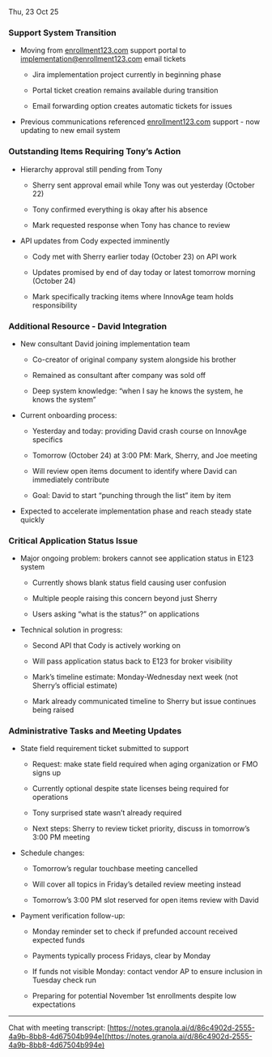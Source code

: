 

Thu, 23 Oct 25

### Support System Transition

- Moving from [enrollment123.com](http://enrollment123.com/) support portal to [implementation@enrollment123.com](mailto:implementation@enrollment123.com) email tickets
    
    - Jira implementation project currently in beginning phase
        
    - Portal ticket creation remains available during transition
        
    - Email forwarding option creates automatic tickets for issues
        
- Previous communications referenced [enrollment123.com](http://enrollment123.com/) support - now updating to new email system
    

### Outstanding Items Requiring Tony’s Action

- Hierarchy approval still pending from Tony
    
    - Sherry sent approval email while Tony was out yesterday (October 22)
        
    - Tony confirmed everything is okay after his absence
        
    - Mark requested response when Tony has chance to review
        
- API updates from Cody expected imminently
    
    - Cody met with Sherry earlier today (October 23) on API work
        
    - Updates promised by end of day today or latest tomorrow morning (October 24)
        
    - Mark specifically tracking items where InnovAge team holds responsibility
        

### Additional Resource - David Integration

- New consultant David joining implementation team
    
    - Co-creator of original company system alongside his brother
        
    - Remained as consultant after company was sold off
        
    - Deep system knowledge: “when I say he knows the system, he knows the system”
        
- Current onboarding process:
    
    - Yesterday and today: providing David crash course on InnovAge specifics
        
    - Tomorrow (October 24) at 3:00 PM: Mark, Sherry, and Joe meeting
        
    - Will review open items document to identify where David can immediately contribute
        
    - Goal: David to start “punching through the list” item by item
        
- Expected to accelerate implementation phase and reach steady state quickly
    

### Critical Application Status Issue

- Major ongoing problem: brokers cannot see application status in E123 system
    
    - Currently shows blank status field causing user confusion
        
    - Multiple people raising this concern beyond just Sherry
        
    - Users asking “what is the status?” on applications
        
- Technical solution in progress:
    
    - Second API that Cody is actively working on
        
    - Will pass application status back to E123 for broker visibility
        
    - Mark’s timeline estimate: Monday-Wednesday next week (not Sherry’s official estimate)
        
    - Mark already communicated timeline to Sherry but issue continues being raised
        

### Administrative Tasks and Meeting Updates

- State field requirement ticket submitted to support
    
    - Request: make state field required when aging organization or FMO signs up
        
    - Currently optional despite state licenses being required for operations
        
    - Tony surprised state wasn’t already required
        
    - Next steps: Sherry to review ticket priority, discuss in tomorrow’s 3:00 PM meeting
        
- Schedule changes:
    
    - Tomorrow’s regular touchbase meeting cancelled
        
    - Will cover all topics in Friday’s detailed review meeting instead
        
    - Tomorrow’s 3:00 PM slot reserved for open items review with David
        
- Payment verification follow-up:
    
    - Monday reminder set to check if prefunded account received expected funds
        
    - Payments typically process Fridays, clear by Monday
        
    - If funds not visible Monday: contact vendor AP to ensure inclusion in Tuesday check run
        
    - Preparing for potential November 1st enrollments despite low expectations
        

---

Chat with meeting transcript: [https://notes.granola.ai/d/86c4902d-2555-4a9b-8bb8-4d67504b994e](https://notes.granola.ai/d/86c4902d-2555-4a9b-8bb8-4d67504b994e)